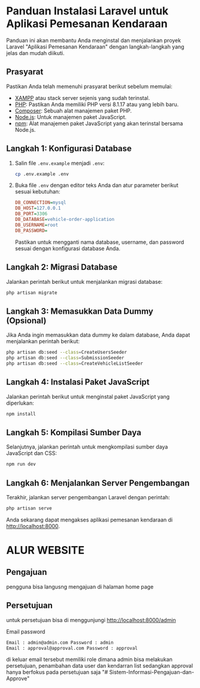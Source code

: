 # Panduan Instalasi Laravel untuk Aplikasi Pemesanan Kendaraan

Panduan ini akan membantu Anda menginstal dan menjalankan proyek Laravel "Aplikasi Pemesanan Kendaraan" dengan langkah-langkah yang jelas dan mudah diikuti.

## Prasyarat

Pastikan Anda telah memenuhi prasyarat berikut sebelum memulai:

- [XAMPP](https://www.apachefriends.org/index.html) atau stack server sejenis yang sudah terinstal.
- [PHP](https://www.php.net/): Pastikan Anda memiliki PHP versi 8.1.17 atau yang lebih baru.
- [Composer](https://getcomposer.org/): Sebuah alat manajemen paket PHP.
- [Node.js](https://nodejs.org/): Untuk manajemen paket JavaScript.
- [npm](https://www.npmjs.com/): Alat manajemen paket JavaScript yang akan terinstal bersama Node.js.

## Langkah 1: Konfigurasi Database

1. Salin file `.env.example` menjadi `.env`:

   ```bash
   cp .env.example .env
   ```

2. Buka file `.env` dengan editor teks Anda dan atur parameter berikut sesuai kebutuhan:

   ```ini
   DB_CONNECTION=mysql
   DB_HOST=127.0.0.1
   DB_PORT=3306
   DB_DATABASE=vehicle-order-application
   DB_USERNAME=root
   DB_PASSWORD=
   ```

   Pastikan untuk mengganti nama database, username, dan password sesuai dengan konfigurasi database Anda.

## Langkah 2: Migrasi Database

Jalankan perintah berikut untuk menjalankan migrasi database:

```bash
php artisan migrate
```

## Langkah 3: Memasukkan Data Dummy (Opsional)

Jika Anda ingin memasukkan data dummy ke dalam database, Anda dapat menjalankan perintah berikut:

```bash
php artisan db:seed --class=CreateUsersSeeder
php artisan db:seed --class=SubmissionSeeder
php artisan db:seed --class=CreateVehicleListSeeder
```

## Langkah 4: Instalasi Paket JavaScript

Jalankan perintah berikut untuk menginstal paket JavaScript yang diperlukan:

```bash
npm install
```

## Langkah 5: Kompilasi Sumber Daya

Selanjutnya, jalankan perintah untuk mengkompilasi sumber daya JavaScript dan CSS:

```bash
npm run dev
```

## Langkah 6: Menjalankan Server Pengembangan

Terakhir, jalankan server pengembangan Laravel dengan perintah:

```bash
php artisan serve
```

Anda sekarang dapat mengakses aplikasi pemesanan kendaraan di [http://localhost:8000](http://localhost:8000).

# ALUR WEBSITE

## Pengajuan
pengguna bisa langusng mengajuan di halaman home page

## Persetujuan
untuk persetujuan bisa di menggunjungi [http://localhost:8000/admin](http://localhost:8000/admin)

Email password
```bash
Email : admin@admin.com Password : admin
Email : approval@approval.com Password : approval
```

di keluar email tersebut memiliki role dimana admin bisa melakukan persetujuan, penambahan data user dan kendarran list 
sedangkan approval hanya berfokus pada persetujuan saja
"# Sistem-Informasi-Pengajuan-dan-Approve" 
